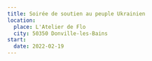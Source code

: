 ```yaml
---
title: Soirée de soutien au peuple Ukrainien
location:
  place: L'Atelier de Flo
  city: 50350 Donville-les-Bains
start:
  date: 2022-02-19
---
```


